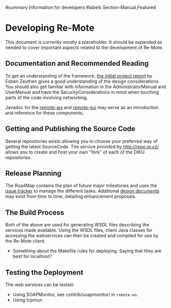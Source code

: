 ﻿#summary Information for developers
#labels Section-Manual,Featured

# Developing Re-Mote #

This document is currently mostly a placeholder. It should be expanded as needed to cover important aspects related to the development of Re-Mote.

## Documentation and Recommended Reading ##

To get an understanding of the framework, [the initial project report](http://remote-testbed.googlecode.com/files/Zeuthen-2007.pdf) by Esben Zeuthen gives a good understanding of the design considerations. You should also get familiar with information in the AdministratorManual and UserManual and have the SecurityConsiderations in mind when touching parts of the code involving networking.

Javadoc for the [remote-ws](http://remote-testbed.googlecode.com/svn/documentation/remote-ws/index.html) and [remote-gui](http://remote-testbed.googlecode.com/svn/documentation/remote-gui/index.html) may serve as an introduction and reference for these components.

## Getting and Publishing the Source Code ##

Several repositories exists allowing you to choose your preferred way of getting the latest SourceCode. The service provided by http://repo.or.cz/ allows you to create and host your own "fork" of each of the DIKU repositories.

## Release Planning ##

The RoadMap contains the plan of future major milestones and uses the [issue tracker](http://code.google.com/p/remote-testbed/issues/list) to manage the different tasks. Additional [design documents](http://code.google.com/p/remote-testbed/w/list?can=2&q=label%3ASection-Proposal&sort=pagename&colspec=PageName+Summary+Type+Status+RevNum+ChangedBy+Changed) may exist from time to time, detailing enhancement proposals.

## The Build Process ##

Both of the above are used for generating WSDL files describing
the services made available. Using the WSDL files, client Java classes
for accessing the webservices can then be created and compiled for use
by the Re-Mote client.

  * Something about the Makefile rules for deploying. Saying that they are best for localhost?

## Testing the Deployment ##

The web services can be tested:

  * Using SOAPMonitor, see contrib/soapmonitor/ in `remote-ws`.
  * Using tcpmon